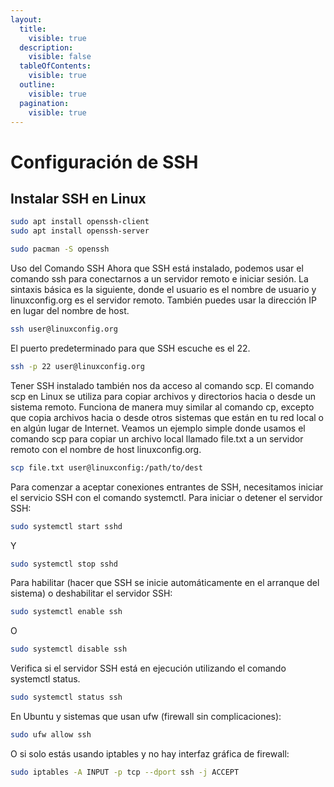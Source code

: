 ```yaml
---
layout:
  title:
    visible: true
  description:
    visible: false
  tableOfContents:
    visible: true
  outline:
    visible: true
  pagination:
    visible: true
---
```


# Configuración de SSH

## Instalar SSH en Linux

```bash
sudo apt install openssh-client
sudo apt install openssh-server
```

```bash
sudo pacman -S openssh
```

Uso del Comando SSH Ahora que SSH está instalado, podemos usar el comando ssh para conectarnos a un servidor remoto e iniciar sesión. La sintaxis básica es la siguiente, donde el usuario es el nombre de usuario y linuxconfig.org es el servidor remoto. También puedes usar la dirección IP en lugar del nombre de host.

```bash
ssh user@linuxconfig.org
```

El puerto predeterminado para que SSH escuche es el 22.

```bash
ssh -p 22 user@linuxconfig.org
```

Tener SSH instalado también nos da acceso al comando scp. El comando scp en Linux se utiliza para copiar archivos y directorios hacia o desde un sistema remoto. Funciona de manera muy similar al comando cp, excepto que copia archivos hacia o desde otros sistemas que están en tu red local o en algún lugar de Internet. Veamos un ejemplo simple donde usamos el comando scp para copiar un archivo local llamado file.txt a un servidor remoto con el nombre de host linuxconfig.org.

```bash
scp file.txt user@linuxconfig:/path/to/dest
```

Para comenzar a aceptar conexiones entrantes de SSH, necesitamos iniciar el servicio SSH con el comando systemctl. Para iniciar o detener el servidor SSH:

```bash
sudo systemctl start sshd
```

Y

```bash
sudo systemctl stop sshd
```

Para habilitar (hacer que SSH se inicie automáticamente en el arranque del sistema) o deshabilitar el servidor SSH:

```bash
sudo systemctl enable ssh
```

O

```bash
sudo systemctl disable ssh
```

Verifica si el servidor SSH está en ejecución utilizando el comando systemctl status.

```bash
sudo systemctl status ssh
```

En Ubuntu y sistemas que usan ufw (firewall sin complicaciones):

```bash
sudo ufw allow ssh
```

O si solo estás usando iptables y no hay interfaz gráfica de firewall:

```bash
sudo iptables -A INPUT -p tcp --dport ssh -j ACCEPT
```
